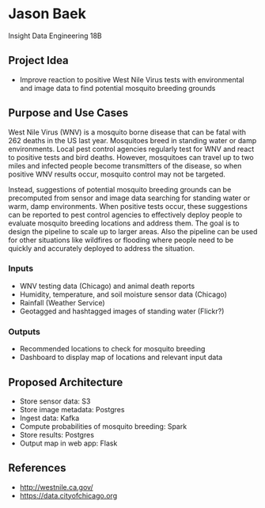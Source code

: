 # Jason Baek 
Insight Data Engineering 18B

## Project Idea
- Improve reaction to positive West Nile Virus tests with environmental and image data to find potential mosquito breeding grounds

## Purpose and Use Cases

West Nile Virus (WNV) is a mosquito borne disease that can be fatal with 262 deaths in the US last year. Mosquitoes breed in standing water or damp environments. Local pest control agencies regularly test for WNV and react to positive tests and bird deaths. However, mosquitoes can travel up to two miles and infected people become transmitters of the disease, so when positive WNV results occur, mosquito control may not be targeted.

Instead, suggestions of potential mosquito breeding grounds can be precomputed from sensor and image data searching for standing water or warm, damp environments. When positive tests occur, these suggestions can be reported to pest control agencies to effectively deploy people to evaluate mosquito breeding locations and address them. The goal is to design the pipeline to scale up to larger areas. Also the pipeline can be used for other situations like wildfires or flooding where people need to be quickly and accurately deployed to address the situation. 

### Inputs
- WNV testing data (Chicago) and animal death reports
- Humidity, temperature, and soil moisture sensor data (Chicago)
- Rainfall (Weather Service)
- Geotagged and hashtagged images of standing water (Flickr?)

### Outputs
- Recommended locations to check for mosquito breeding 
- Dashboard to display map of locations and relevant input data

## Proposed Architecture
- Store sensor data: S3
- Store image metadata: Postgres
- Ingest data: Kafka 
- Compute probabilities of mosquito breeding: Spark
- Store results: Postgres 
- Output map in web app: Flask

## References
- http://westnile.ca.gov/
- https://data.cityofchicago.org